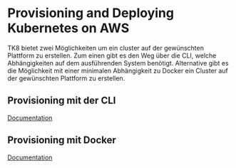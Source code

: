 # Provisioning and Deploying Kubernetes on AWS

TK8 bietet zwei Möglichkeiten um ein cluster auf der gewünschten Plattform zu erstellen. Zum einen gibt es den Weg über die CLI, welche Abhängigkeiten auf dem ausführenden System benötigt. Alternative gibt es die Möglichkeit mit einer minimalen Abhängigkeit zu Docker ein Cluster auf der gewünschten Plattform zu erstellen.

## Provisioning mit der CLI

[Documentation](cli.md)

## Provisioning mit Docker

[Documentation](docker.md)